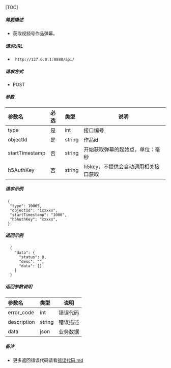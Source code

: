 

[TOC]
    
##### 简要描述

- 获取视频号作品弹幕。

##### 请求URL
- ` http://127.0.0.1:8888/api/`
  
##### 请求方式
- POST 

##### 参数

| 参数名            | 必选 | 类型     | 说明                   |   
|:---------------|:---|:-------|----------------------|   
| type           | 是  | int    | 接口编号                 |   
| objectId       | 是  | string | 作品id                 |   
| startTimestamp | 否  | string | 开始获取弹幕的起始点，单位：毫秒     |   
| h5AuthKey      | 否  | string | h5key，不提供会自动调用相关接口获取 |   

##### 请求示例

```
 {
  "type": 10065,
  "objectId": "1xxxxx",
  "startTimestamp": "1000",
  "h5AuthKey": "xxxxx",
 } 
```

##### 返回示例 

``` 
  {
    "data": {
      "status": 0,
      "desc": "",
      "data": []
    }
  }
```

##### 返回参数说明 

| 参数名         | 类型     | 说明   |   
|:------------|:-------|------|   
| error_code  | int    | 错误代码 |   
| description | string | 错误描述 |   
| data        | json   | 业务数据 |   

##### 备注 

- 更多返回错误代码请看[错误代码.md](../错误代码.md)








